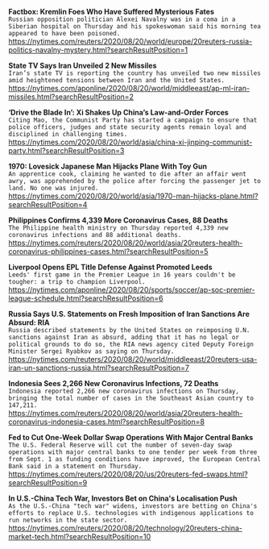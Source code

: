**Factbox: Kremlin Foes Who Have Suffered Mysterious Fates**\
`Russian opposition politician Alexei Navalny was in a coma in a Siberian hospital on Thursday and his spokeswoman said his morning tea appeared to have been poisoned.`\
https://nytimes.com/reuters/2020/08/20/world/europe/20reuters-russia-politics-navalny-mystery.html?searchResultPosition=1

**State TV Says Iran Unveiled 2 New Missiles**\
`Iran’s state TV is reporting the country has unveiled two new missiles amid heightened tensions between Iran and the United States.`\
https://nytimes.com/aponline/2020/08/20/world/middleeast/ap-ml-iran-missiles.html?searchResultPosition=2

**‘Drive the Blade In’: Xi Shakes Up China’s Law-and-Order Forces**\
`Citing Mao, the Communist Party has started a campaign to ensure that police officers, judges and state security agents remain loyal and disciplined in challenging times.`\
https://nytimes.com/2020/08/20/world/asia/china-xi-jinping-communist-party.html?searchResultPosition=3

**1970: Lovesick Japanese Man Hijacks Plane With Toy Gun**\
`An apprentice cook, claiming he wanted to die after an affair went awry, was apprehended by the police after forcing the passenger jet to land. No one was injured.`\
https://nytimes.com/2020/08/20/world/asia/1970-man-hijacks-plane.html?searchResultPosition=4

**Philippines Confirms 4,339 More Coronavirus Cases, 88 Deaths**\
`The Philippine health ministry on Thursday reported 4,339 new coronavirus infections and 88 additional deaths.`\
https://nytimes.com/reuters/2020/08/20/world/asia/20reuters-health-coronavirus-philippines-cases.html?searchResultPosition=5

**Liverpool Opens EPL Title Defense Against Promoted Leeds**\
`Leeds' first game in the Premier League in 16 years couldn't be tougher: a trip to champion Liverpool.`\
https://nytimes.com/aponline/2020/08/20/sports/soccer/ap-soc-premier-league-schedule.html?searchResultPosition=6

**Russia Says U.S. Statements on Fresh Imposition of Iran Sanctions Are Absurd: RIA**\
`Russia described statements by the United States on reimposing U.N. sanctions against Iran as absurd, adding that it has no legal or political grounds to do so, the RIA news agency cited Deputy Foreign Minister Sergei Ryabkov as saying on Thursday. `\
https://nytimes.com/reuters/2020/08/20/world/middleeast/20reuters-usa-iran-un-sanctions-russia.html?searchResultPosition=7

**Indonesia Sees 2,266 New Coronavirus Infections, 72 Deaths**\
`Indonesia reported 2,266 new coronavirus infections on Thursday, bringing the total number of cases in the Southeast Asian country to 147,211.`\
https://nytimes.com/reuters/2020/08/20/world/asia/20reuters-health-coronavirus-indonesia-cases.html?searchResultPosition=8

**Fed to Cut One-Week Dollar Swap Operations With Major Central Banks**\
`The U.S. Federal Reserve will cut the number of seven-day swap operations with major central banks to one tender per week from three from Sept. 1 as funding conditions have improved, the European Central Bank said in a statement on Thursday. `\
https://nytimes.com/reuters/2020/08/20/us/20reuters-fed-swaps.html?searchResultPosition=9

**In U.S.-China Tech War, Investors Bet on China's Localisation Push**\
`As the U.S.-China "tech war" widens, investors are betting on China's efforts to replace U.S. technologies with indigenous applications to run networks in the state sector.`\
https://nytimes.com/reuters/2020/08/20/technology/20reuters-china-market-tech.html?searchResultPosition=10

